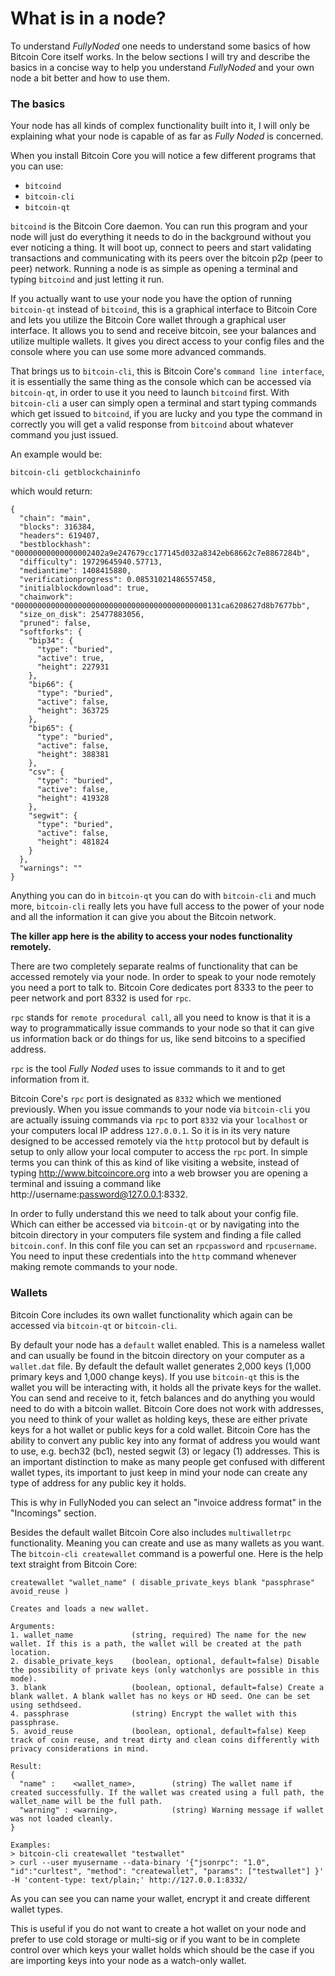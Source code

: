 # What is in a node?

To understand *FullyNoded* one needs to understand some basics of how Bitcoin Core itself works. In the below sections I will try and describe the basics in a concise way to help you understand *FullyNoded* and your own node a bit better and how to use them.

### The basics

Your node has all kinds of complex functionality built into it, I will only be explaining what your node is capable of as far as *Fully Noded* is concerned.

When you install Bitcoin Core you will notice a few different programs that you can use:

- `bitcoind`
- `bitcoin-cli`
- `bitcoin-qt`

`bitcoind` is the Bitcoin Core daemon. You can run this program and your node will just do everything it needs to do in the background without you ever noticing a thing. It will boot up, connect to peers and start validating transactions and communicating with its peers over the bitcoin p2p (peer to peer) network. Running a node is as simple as opening a terminal and typing `bitcoind` and just letting it run.

If you actually want to use your node you have the option of running `bitcoin-qt` instead of `bitcoind`, this is a graphical interface to Bitcoin Core and lets you utilize the Bitcoin Core wallet through a graphical user interface. It allows you to send and receive bitcoin, see your balances and utilize multiple wallets. It gives you direct access to your config files and the console where you can use some more advanced commands.

That brings us to `bitcoin-cli`, this is Bitcoin Core's `command line interface`, it is essentially the same thing as the console which can be accessed via `bitcoin-qt`, in order to use it you need to launch `bitcoind` first. With `bitcoin-cli` a user can simply open a terminal and start typing commands which get issued to `bitcoind`, if you are lucky and you type the command in correctly you will get a valid response from `bitcoind` about whatever command you just issued.

An example would be:

`bitcoin-cli getblockchaininfo`

which would return:

```
{
  "chain": "main",
  "blocks": 316384,
  "headers": 619407,
  "bestblockhash": "00000000000000002402a9e247679cc177145d032a8342eb68662c7e8867284b",
  "difficulty": 19729645940.57713,
  "mediantime": 1408415880,
  "verificationprogress": 0.08531021486557458,
  "initialblockdownload": true,
  "chainwork": "0000000000000000000000000000000000000000000131ca6208627d8b7677bb",
  "size_on_disk": 25477883056,
  "pruned": false,
  "softforks": {
    "bip34": {
      "type": "buried",
      "active": true,
      "height": 227931
    },
    "bip66": {
      "type": "buried",
      "active": false,
      "height": 363725
    },
    "bip65": {
      "type": "buried",
      "active": false,
      "height": 388381
    },
    "csv": {
      "type": "buried",
      "active": false,
      "height": 419328
    },
    "segwit": {
      "type": "buried",
      "active": false,
      "height": 481824
    }
  },
  "warnings": ""
}
```

Anything you can do in `bitcoin-qt` you can do with `bitcoin-cli` and much more, `bitcoin-cli` really lets you have full access to the power of your node and all the information it can give you about the Bitcoin network.

**The killer app here is the ability to access your nodes functionality remotely.**

There are two completely separate realms of functionality that can be accessed remotely via your node. In order to speak to your node remotely you need a port to talk to. Bitcoin Core dedicates port 8333 to the peer to peer network and port 8332 is used for `rpc`.

`rpc` stands for `remote procedural call`, all you need to know is that it is a way to programmatically issue commands to your node so that it can give us information back or do things for us, like send bitcoins to a specified address.

`rpc` is the tool *Fully Noded* uses to issue commands to it and to get information from it.

Bitcoin Core's `rpc` port is designated as `8332` which we mentioned previously. When you issue commands to your node via `bitcoin-cli` you are actually issuing commands via `rpc` to port `8332` via your `localhost` or your computers local IP address `127.0.0.1`. So it is in its very nature designed to be accessed remotely via the `http` protocol but by default is setup to only allow your local computer to access the `rpc` port. In simple terms you can think of this as kind of like visiting a website, instead of typing http://www.bitcoincore.org into a web browser you are opening a terminal and issuing a command like http://username:password@127.0.0.1:8332.

In order to fully understand this we need to talk about your config file. Which can either be accessed via `bitcoin-qt` or by navigating into the bitcoin directory in your computers file system and finding a file called `bitcoin.conf`. In this conf file you can set an `rpcpassword` and `rpcusername`. You need to input these credentials into the `http` command whenever making remote commands to your node.

### Wallets

Bitcoin Core includes its own wallet functionality which again can be accessed via `bitcoin-qt` or `bitcoin-cli`.

By default your node has a `default` wallet enabled. This is a nameless wallet and can usually be found in the bitcoin directory on your computer as a `wallet.dat` file. By default the default wallet generates 2,000 keys (1,000 primary keys and 1,000 change keys). If you use `bitcoin-qt` this is the wallet you will be interacting with, it holds all the private keys for the wallet. You can send and receive to it, fetch balances and do anything you would need to do with a bitcoin wallet. Bitcoin Core does not work with addresses, you need to think of your wallet as holding keys, these are either private keys for a hot wallet or public keys for a cold wallet. Bitcoin Core has the ability to convert any public key into any format of address you would want to use, e.g. bech32 (bc1), nested segwit (3) or legacy (1) addresses. This is an important distinction to make as many people get confused with different wallet types, its important to just keep in mind your node can create any type of address for any public key it holds.

This is why in FullyNoded you can select an "invoice address format" in the "Incomings" section.

Besides the default wallet Bitcoin Core also includes `multiwalletrpc` functionality. Meaning you can create and use as many wallets as you want. The `bitcoin-cli createwallet` command is a powerful one. Here is the help text straight from Bitcoin Core:

```
createwallet "wallet_name" ( disable_private_keys blank "passphrase" avoid_reuse )

Creates and loads a new wallet.

Arguments:
1. wallet_name             (string, required) The name for the new wallet. If this is a path, the wallet will be created at the path location.
2. disable_private_keys    (boolean, optional, default=false) Disable the possibility of private keys (only watchonlys are possible in this mode).
3. blank                   (boolean, optional, default=false) Create a blank wallet. A blank wallet has no keys or HD seed. One can be set using sethdseed.
4. passphrase              (string) Encrypt the wallet with this passphrase.
5. avoid_reuse             (boolean, optional, default=false) Keep track of coin reuse, and treat dirty and clean coins differently with privacy considerations in mind.

Result:
{
  "name" :    <wallet_name>,        (string) The wallet name if created successfully. If the wallet was created using a full path, the wallet_name will be the full path.
  "warning" : <warning>,            (string) Warning message if wallet was not loaded cleanly.
}

Examples:
> bitcoin-cli createwallet "testwallet"
> curl --user myusername --data-binary '{"jsonrpc": "1.0", "id":"curltest", "method": "createwallet", "params": ["testwallet"] }' -H 'content-type: text/plain;' http://127.0.0.1:8332/
```

As you can see you can name your wallet, encrypt it and create different wallet types.

This is useful if you do not want to create a hot wallet on your node and prefer to use cold storage or multi-sig or if you want to be in complete control over which keys your wallet holds which should be the case if you are importing keys into your node as a watch-only wallet.

